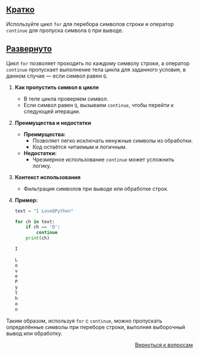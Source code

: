 ## <u>Кратко</u>

Используйте цикл `for` для перебора символов строки и оператор `continue` для пропуска символа `Q` при выводе.

## <u>Развернуто</u>

Цикл `for` позволяет проходить по каждому символу строки, а оператор `continue` пропускает выполнение тела цикла для
заданного условия, в данном случае — если символ равен `Q`.

1. **Как пропустить символ в цикле**
    - В теле цикла проверяем символ.
    - Если символ равен `Q`, вызываем `continue`, чтобы перейти к следующей итерации.

2. **Преимущества и недостатки**
    - **Преимущества:**
        - Позволяет легко исключать ненужные символы из обработки.
        - Код остаётся читаемым и логичным.
    - **Недостатки:**
        - Чрезмерное использование `continue` может усложнить логику.

3. **Контекст использования**
    - Фильтрация символов при выводе или обработке строк.

4. **Пример:**
    ```python
    text = "I LoveQPython"

    for ch in text:
        if ch == 'Q':
            continue
        print(ch)
    ```
    ```python
    I
      
    L
    o
    v
    e
    P
    y
    t
    h
    o
    n
    ```

Таким образом, используя `for` с `continue`, можно пропускать определённые символы при переборе строки, выполняя
выборочный вывод или обработку.

<div align="right">

[Вернуться к вопросам](../Вопросы.md)

</div>
